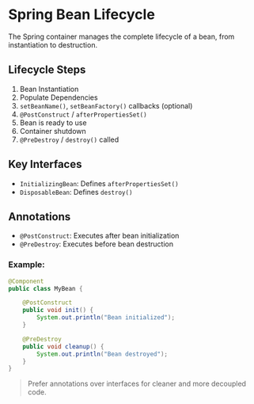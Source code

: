 # Spring Bean Lifecycle

The Spring container manages the complete lifecycle of a bean, from instantiation to destruction.

## Lifecycle Steps

1. Bean Instantiation
2. Populate Dependencies
3. `setBeanName()`, `setBeanFactory()` callbacks (optional)
4. `@PostConstruct` / `afterPropertiesSet()`
5. Bean is ready to use
6. Container shutdown
7. `@PreDestroy` / `destroy()` called

## Key Interfaces

- `InitializingBean`: Defines `afterPropertiesSet()`
- `DisposableBean`: Defines `destroy()`

## Annotations

- `@PostConstruct`: Executes after bean initialization
- `@PreDestroy`: Executes before bean destruction

### Example:

```java
@Component
public class MyBean {

    @PostConstruct
    public void init() {
        System.out.println("Bean initialized");
    }

    @PreDestroy
    public void cleanup() {
        System.out.println("Bean destroyed");
    }
}
````

> Prefer annotations over interfaces for cleaner and more decoupled code.